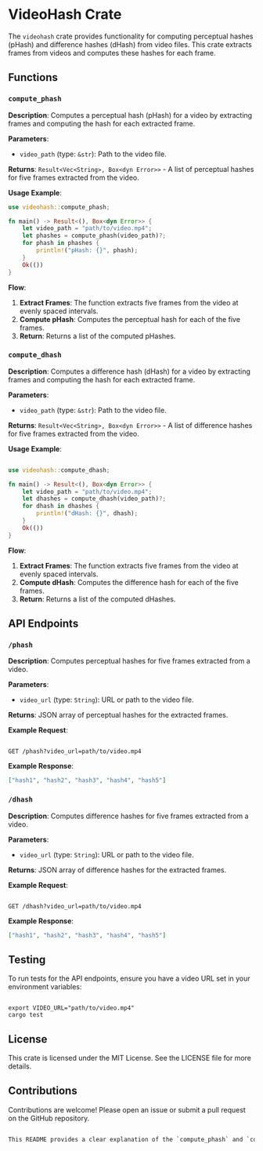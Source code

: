 # VideoHash Crate

The `videohash` crate provides functionality for computing perceptual hashes (pHash) and difference hashes (dHash) from video files. This crate extracts frames from videos and computes these hashes for each frame.

## Functions

### `compute_phash`

**Description**: Computes a perceptual hash (pHash) for a video by extracting frames and computing the hash for each extracted frame.

**Parameters**:

- `video_path` (type: `&str`): Path to the video file.

**Returns**: `Result<Vec<String>, Box<dyn Error>>` - A list of perceptual hashes for five frames extracted from the video.

**Usage Example**:

```rust
use videohash::compute_phash;

fn main() -> Result<(), Box<dyn Error>> {
    let video_path = "path/to/video.mp4";
    let phashes = compute_phash(video_path)?;
    for phash in phashes {
        println!("pHash: {}", phash);
    }
    Ok(())
}

```

**Flow**:

1. **Extract Frames**: The function extracts five frames from the video at evenly spaced intervals.
2. **Compute pHash**: Computes the perceptual hash for each of the five frames.
3. **Return**: Returns a list of the computed pHashes.

### `compute_dhash`

**Description**: Computes a difference hash (dHash) for a video by extracting frames and computing the hash for each extracted frame.

**Parameters**:

- `video_path` (type: `&str`): Path to the video file.

**Returns**: `Result<Vec<String>, Box<dyn Error>>` - A list of difference hashes for five frames extracted from the video.

**Usage Example**:

```rust

use videohash::compute_dhash;

fn main() -> Result<(), Box<dyn Error>> {
    let video_path = "path/to/video.mp4";
    let dhashes = compute_dhash(video_path)?;
    for dhash in dhashes {
        println!("dHash: {}", dhash);
    }
    Ok(())
}

```

**Flow**:

1. **Extract Frames**: The function extracts five frames from the video at evenly spaced intervals.
2. **Compute dHash**: Computes the difference hash for each of the five frames.
3. **Return**: Returns a list of the computed dHashes.

## API Endpoints

### `/phash`

**Description**: Computes perceptual hashes for five frames extracted from a video.

**Parameters**:

- `video_url` (type: `String`): URL or path to the video file.

**Returns**: JSON array of perceptual hashes for the extracted frames.

**Example Request**:

```

GET /phash?video_url=path/to/video.mp4

```

**Example Response**:

```json
["hash1", "hash2", "hash3", "hash4", "hash5"]
```

### `/dhash`

**Description**: Computes difference hashes for five frames extracted from a video.

**Parameters**:

- `video_url` (type: `String`): URL or path to the video file.

**Returns**: JSON array of difference hashes for the extracted frames.

**Example Request**:

```

GET /dhash?video_url=path/to/video.mp4

```

**Example Response**:

```json
["hash1", "hash2", "hash3", "hash4", "hash5"]
```

## Testing

To run tests for the API endpoints, ensure you have a video URL set in your environment variables:

```

export VIDEO_URL="path/to/video.mp4"
cargo test

```

## License

This crate is licensed under the MIT License. See the LICENSE file for more details.

## Contributions

Contributions are welcome! Please open an issue or submit a pull request on the GitHub repository.

```css

This README provides a clear explanation of the `compute_phash` and `compute_dhash` functions, their usage, and their role in the crate. It also includes information about the API endpoints and how to test the functionality.

```
